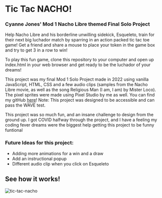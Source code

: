 # Tic Tac NACHO!
### Cyanne Jones' Mod 1 Nacho Libre themed Final Solo Project

Help Nacho Libre and his borderline unwilling sidekick, Esqueleto, train for their next big luchador match by sparring in an action packed tic tac toe game! Get a friend and share a mouse to place your token in the game box and try to get 3 in a row to win!

To play this fun game, clone this repository to your computer and open up index.html in your web browser and get ready to be the luchador of your dreams!

This project was my final Mod 1 Solo Project made in 2022 using vanilla JavaScript, HTML, CSS and a few audio clips (samples from the Nacho Libre movie, as well as the song Religious Man (I am, I am) by Mister Loco). The pixel sprites were made using Pixel Studio by me as well. You can find my gitHub [here](https://github.com/Cyanne-Jones)! Note: This project was designed to be accessible and can pass the WAVE test.

This project was so much fun, and an insane challenge to design from the ground up. I got COVID halfway through the project, and I have a feeling my coding fever dreams were the biggest help getting this project to be funny funtional

### Future Ideas for this project:
- Adding more animations for a win and a draw
- Add an instructional popup
- Different audio clip when you click on Esqueleto

## See how it works!
![tic-tac-nacho](https://user-images.githubusercontent.com/98280256/165347093-bd5f46bb-477c-460a-8ef7-9c54a57a90ea.gif)
